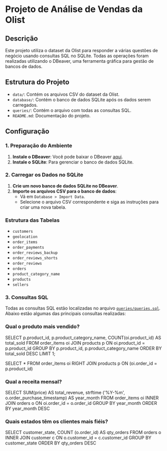 # Projeto de Análise de Vendas da Olist

## Descrição
Este projeto utiliza o dataset da Olist para responder a várias questões de negócio usando consultas SQL no SQLite. Todas as operações foram realizadas utilizando o DBeaver, uma ferramenta gráfica para gestão de bancos de dados.

## Estrutura do Projeto
- `data/`: Contém os arquivos CSV do dataset da Olist.
- `database/`: Contém o banco de dados SQLite após os dados serem carregados.
- `queries/`: Contém o arquivo com todas as consultas SQL.
- `README.md`: Documentação do projeto.

## Configuração

### 1. Preparação do Ambiente
1. **Instale o DBeaver**: Você pode baixar o DBeaver [aqui](https://dbeaver.io/download/).
2. **Instale o SQLite**: Para gerenciar o banco de dados SQLite.

### 2. Carregar os Dados no SQLite
1. **Crie um novo banco de dados SQLite no DBeaver**.
2. **Importe os arquivos CSV para o banco de dados**:
    - Vá em `Database > Import Data`.
    - Selecione o arquivo CSV correspondente e siga as instruções para criar uma nova tabela.

### Estrutura das Tabelas

- `customers`
- `geolocation`
- `order_items`
- `order_payments`
- `order_reviews_backup`
- `order_reviews_shorts`
- `order_reviews`
- `orders`
- `product_category_name`
- `products`
- `sellers`

### 3. Consultas SQL
Todas as consultas SQL estão localizadas no arquivo [`queries/queries.sql`](queries/queries.sql). Abaixo estão algumas das principais consultas realizadas:

### Qual o produto mais vendido?

SELECT 
    p.product_id,
    p.product_category_name,
    COUNT(oi.product_id) AS total_sold
FROM 
    order_items oi
JOIN 
    products p ON oi.product_id = p.product_id
GROUP BY 
    p.product_id, p.product_category_name
ORDER BY 
    total_sold DESC
LIMIT 1;

SELECT *
FROM order_items oi RIGHT JOIN products p ON (oi.order_id = p.product_id)  


### Qual a receita mensal?

SELECT 
	SUM(price) AS total_revenue,
	strftime ('%Y-%m', o.order_purchase_timestamp) AS year_month
FROM
	order_items oi INNER JOIN orders o ON oi.order_id = o.order_id
GROUP BY 
	year_month
ORDER BY 
	year_month DESC
	
	
### Quais estados têm os clientes mais fiéis?
	
SELECT
	customer_state,
	COUNT (o.order_id) AS qty_orders
FROM
	orders o INNER JOIN customer c ON o.customer_id = c.customer_id
GROUP BY 
	customer_state
ORDER BY 
	qty_orders DESC 
   
